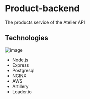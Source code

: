 # Product-backend
The products service of the Atelier API

## Technologies
 ![image](https://user-images.githubusercontent.com/47488946/158025165-3842ec53-122c-442a-a70e-d422df01424f.png)

 - Node.js
 - Express
 - Postgresql 
 - NGINX
 - AWS
 - Artillery
 - Loader.io

